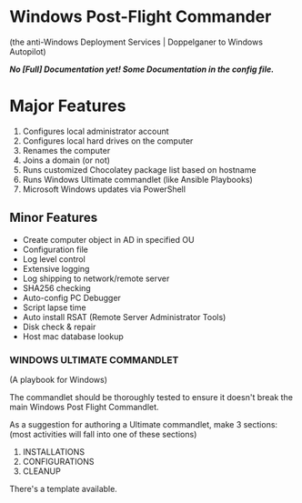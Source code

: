 # Windows Post-Flight Commander


(the anti-Windows Deployment Services | Doppelganer to Windows Autopilot)




***No [Full] Documentation yet! Some Documentation in the config file.***


# Major Features
1.	Configures local administrator account
2.	Configures local hard drives on the computer
3.	Renames the computer
4.	Joins a domain (or not)
5.	Runs customized Chocolatey package list based on hostname
6.	Runs Windows Ultimate commandlet (like Ansible Playbooks)
7.	Microsoft Windows updates via PowerShell

## Minor Features
- Create computer object in AD in specified OU
- Configuration file
- Log level control
- Extensive logging
- Log shipping to network/remote server
- SHA256 checking
- Auto-config PC Debugger
- Script lapse time
- Auto install RSAT (Remote Server Administrator Tools)
- Disk check & repair
- Host mac database lookup



### WINDOWS ULTIMATE COMMANDLET
(A playbook for Windows)

The commandlet should be thoroughly tested to ensure it doesn't break the main Windows Post Flight Commandlet.

As a suggestion for authoring a Ultimate commandlet, make 3 sections:
(most activities will fall into one of these sections)

1.	INSTALLATIONS
2.	CONFIGURATIONS
3.	CLEANUP

There's a template available.